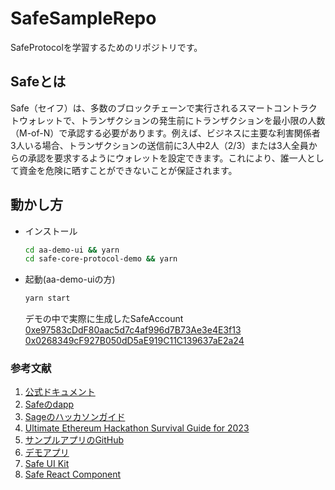 # SafeSampleRepo
SafeProtocolを学習するためのリポジトリです。

## Safeとは

Safe（セイフ）は、多数のブロックチェーンで実行されるスマートコントラクトウォレットで、トランザクションの発生前にトランザクションを最小限の人数（M-of-N）で承認する必要があります。例えば、ビジネスに主要な利害関係者3人いる場合、トランザクションの送信前に3人中2人（2/3）または3人全員からの承認を要求するようにウォレットを設定できます。これにより、誰一人として資金を危険に晒すことができないことが保証されます。

## 動かし方

- インストール

  ```bash
  cd aa-demo-ui && yarn 
  cd safe-core-protocol-demo && yarn
  ```

- 起動(aa-demo-uiの方)

  ```bash
  yarn start
  ```

  デモの中で実際に生成したSafeAccount
  [0xe97583cDdF80aac5d7c4af996d7B73Ae3e4E3f13](https://mumbai.polygonscan.com/address/0xe97583cDdF80aac5d7c4af996d7B73Ae3e4E3f13)  
  [0x0268349cF927B050dD5aE919C11C139637aE2a24](https://mumbai.polygonscan.com/address/0x0268349cF927B050dD5aE919C11C139637aE2a24)

### 参考文献
1. [公式ドキュメント](https://docs.safe.global/safe-core-aa-sdk/safe-core-sdk)
2. [Safeのdapp](https://app.safe.global/welcome?utm_source=coinbase&utm_medium=web)
3. [Sageのハッカソンガイド](https://safe-global.notion.site/Safe-Hackathon-Success-Guide-26ccbd7263ab44808d8f00106f35c2d7)
4. [Ultimate Ethereum Hackathon Survival Guide for 2023](https://swissintech.medium.com/ultimate-ethereum-hackathon-survival-guide-for-2023-94b2b72e17c0)
5. [サンプルアプリのGitHub](https://github.com/safe-global/safe-apps-sdk/tree/main/guides/drain-safe-app)
6. [デモアプリ](https://5afe.github.io/safe-core-protocol-demo/)
7. [Safe UI Kit](https://components.safe.global/?path=/docs/utils-colors--colors-sample)
8. [Safe React Component](https://github.com/safe-global/safe-react-components)